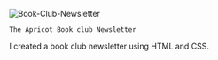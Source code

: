 

![Book-Club-Newsletter](https://github.com/FavourAbaye/Book-Club-Newsletter/assets/171622803/3969fad6-c9ea-44ce-9d1a-94d54c9ff4be)


    The Apricot Book club Newsletter

I created a book club newsletter using HTML and CSS.

